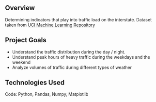 ## Overview
Determining indicators that play into traffic load on the interstate. Dataset taken from [UCI Machine Learning Repository](https://archive.ics.uci.edu/dataset/492/metro+interstate+traffic+volume)
## Project Goals
- Understand the traffic distribution during the day / night.
- Understand peak hours of heavy traffic during the weekdays and the weekend 
- Analyze volumes of traffic during different types of weather

## Technologies Used
Code: Python, Pandas, Numpy, Matplotlib

